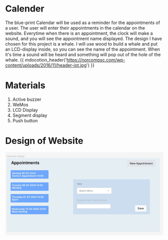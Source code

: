 # Calender

The blue-print Calendar will be used as a reminder for the appointments of a user. The user will enter their
appointments in the calendar on the website. Everytime when there is an appointment, the clock will make a sound, and
you will see the appointment name displayed. The design I have chosen for this project is a whale. I will use wood to 
build a whale and put an LCD-display inside, so you can see the name of the appointment. When it's time a sound will be
heard and something will pop out of the hole of the whale.
{{ mdocotion_header('https://norcompsc.com/wp-content/uploads/2016/11/header-iot.jpg') }}

# Materials
1. Active buzzer
2. WeMos 
3. LCD Display
4. Segment display 
5. Push button

# Design of Website
![Calender-design](assets/Calender-design.jpg)